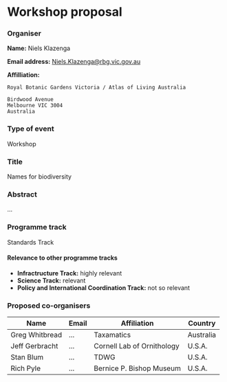 # Workshop proposal

### Organiser

**Name:** Niels Klazenga

**Email address:** Niels.Klazenga@rbg.vic.gov.au

**Affilliation:**

    Royal Botanic Gardens Victoria / Atlas of Living Australia

    Birdwood Avenue
    Melbourne VIC 3004
    Australia



### Type of event

Workshop

### Title

Names for biodiversity


### Abstract

...

### Programme track

Standards Track

#### Relevance to other programme tracks

- **Infractructure Track:** highly relevant
- **Science Track:** relevant
- **Policy and International Coordination Track:** not so relevant

### Proposed co-organisers

Name | Email | Affiliation | Country
-|-|-|-
Greg Whitbread | ... | Taxamatics | Australia
Jeff Gerbracht | ... | Cornell Lab of Ornithology | U.S.A.
Stan Blum | ... | TDWG | U.S.A.
Rich Pyle | ... | Bernice P. Bishop Museum | U.S.A.
